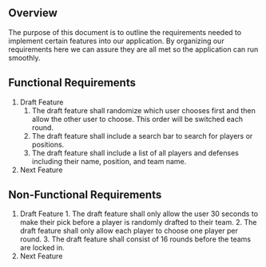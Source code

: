 
## Overview
The purpose of this document is to outline the requirements needed to implement certain features into our application. By organizing our requirements here we can assure they are all met so the application can run smoothly.

## Functional Requirements

1. Draft Feature
	1. The draft feature shall randomize which user chooses first and then allow the other user to choose. This order will be switched each round.
	2. The draft feature shall include a search bar to search for players or positions.
	3. The draft feature shall include a list of all players and defenses including their name, position, and team name.
2. Next Feature

## Non-Functional Requirements

1. Draft Feature
        1. The draft feature shall only allow the user 30 seconds to make their pick before a player is randomly drafted to their team.
        2. The draft feature shall only allow each player to choose one player per round.
        3. The draft feature shall consist of 16 rounds before the teams are locked in.
2. Next Feature
